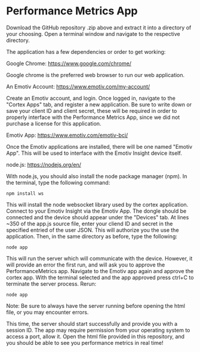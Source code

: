 # Performance Metrics App

Download the GitHub repository .zip above and extract it into a directory of your choosing. Open a terminal window and navigate to the respective directory.

The application has a few dependencies or order to get working:

Google Chrome: https://www.google.com/chrome/

Google chrome is the preferred web browser to run our web application.

An Emotiv Account: https://www.emotiv.com/my-account/

Create an Emotiv account, and login. Once logged in, navigate to the "Cortex Apps" tab, and register a new application. Be sure to write down or save your client ID and client secret, these will be required in order to properly interface with the Performance Metrics App, since we did not purchase a license for this application.

Emotiv App: https://www.emotiv.com/emotiv-bci/

Once the Emotiv applications are installed, there will be one named "Emotiv App". This will be used to interface with the Emotiv Insight device itself.

node.js: https://nodejs.org/en/

With node.js, you should also install the node package manager (npm). In the terminal, type the following command:

```
npm install ws
```

This will install the node websocket library used by the cortex application. Connect to your Emotiv Insight via the Emotiv App. The dongle should be connected and the device should appear under the "Devices" tab. At lines ~350 of the app.js source file, enter your cliend ID and secret in the specified entried of the user JSON. This will authorize you the use the application. Then, in the same directory as before, type the following:

```
node app
```

This will run the server which will communicate with the device. However, it will provide an error the first run, and will ask you to approve the PerformanceMetrics app. Navigate to the Emotiv app again and approve the cortex app. With the terminal selected and the app approved press ctrl+C to terminate the server process. Rerun:

```
node app
```

Note: Be sure to always have the server running before opening the html file, or you may encounter errors.

This time, the server should start successfully and provide you with a session ID. The app may require permission from your operating system to access a port, allow it. Open the html file provided in this repository, and you should be able to see you performance metrics in real time!
